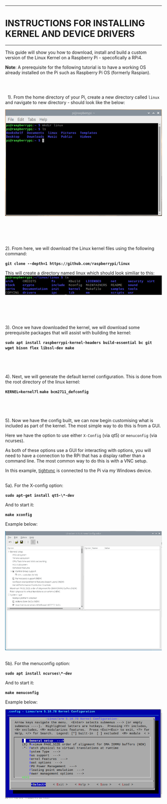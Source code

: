 _______________________________________________________

# INSTRUCTIONS FOR INSTALLING KERNEL AND DEVICE DRIVERS

_______________________________________________________

This guide will show you how to download, install and build a custom version of the Linux Kernel on a Raspberry Pi - specofically a RPi4.

**Note**: A prerequisite for the following tutorial is to have a working OS already installed on the Pi such as Raspberry Pi OS (formerly Raspian).  
&nbsp;

&nbsp;

&nbsp;
1). From the home directory of your Pi, create a new directory called `linux` and navigate to new directory - should look like the below:

![Image 1](./assets/image1.PNG "Step 1")
&nbsp;

&nbsp;

&nbsp;

2). From here, we will download the Linux kernel files using the following command:  


**`git clone --depth=1 https://github.com/raspberrypi/linux`**  

This will create a directory named linux which should look similiar to this:
![Image 2](./assets/image2.PNG "Step 2")  
&nbsp;

&nbsp;

&nbsp;

3). Once we have downloaded the kernel, we will download some prerequisite packages that will assist with building the kernel:

**`sudo apt install raspberrypi-kernel-headers build-essential bc git wget bison flex libssl-dev make`**
&nbsp;

&nbsp;

&nbsp;

4). Next, we will generate the default kernel configuration. This is done from the root directory of the linux kernel:  

**`KERNEL=kernel7l`
`make bcm2711_defconfig`**
&nbsp;

&nbsp;

&nbsp;

5). Now we have the config built, we can now begin customising what is included as part of the kernel. The most simple way to do this is from a GUI.  

Here we have the option to use either `X-Config` (via qt5) or `menuconfig` (via ncurses). 

As both of these options use a GUI for interacting with options, you will need to have a connection to the RPi that has a display rather than a command line. The most common way to do this is with a VNC setup.

In this example, [tightvnc](https://www.tightvnc.com/) is connected to the Pi via my Windows device.  
&nbsp;

5a). For the X-config option:

**`sudo apt-get install qt5-\*-dev`**

And to start it:

**`make xconfig`**

Example below:  

![Image 3](./assets/image3.PNG "Screenshot of x-config")  
&nbsp;

5b). For the menuconfig option:

**`sudo apt install ncurses\*-dev`**

And to start it:

**`make menuconfig`**

Example below:  

![Image 4](./assets/image4.PNG "Screenshot of menuconfig")  
